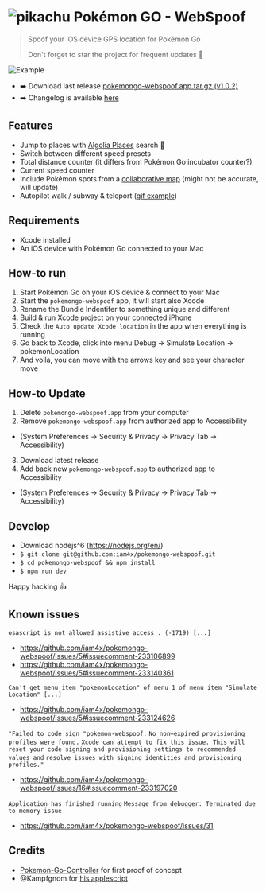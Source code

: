 # ![pikachu](./pikachu.gif) Pokémon GO - WebSpoof
> Spoof your iOS device GPS location for Pokémon Go
>
> Don't forget to star the project for frequent updates 🙏

![Example](./example.gif)

* :arrow_right: Download last release [pokemongo-webspoof.app.tar.gz (v1.0.2)](https://github.com/iam4x/pokemongo-webspoof/releases/download/v1.0.2/pokemongo-webspoof.app.tar.gz)
* :arrow_right: Changelog is available [here](https://github.com/iam4x/pokemongo-webspoof/releases)

## Features

* Jump to places with [Algolia Places](https://community.algolia.com/places/) search :rocket:
* Switch between different speed presets
* Total distance counter (it differs from Pokémon Go incubator counter?)
* Current speed counter
* Include Pokémon spots from a [collaborative map](https://www.google.com/maps/d/u/0/viewer?mid=1vsj869Axn9JdWairc4xU6E_0DhE&hl=en_US) (might not be accurate, will update)
* Autopilot walk / subway & teleport ([gif example](https://cloud.githubusercontent.com/assets/893837/16966268/0dc2bc02-4e04-11e6-9826-8a844d6f897c.gif))

## Requirements

* Xcode installed
* An iOS device with Pokémon Go connected to your Mac

## How-to run

1. Start Pokémon Go on your iOS device & connect to your Mac
2. Start the `pokemongo-webspoof` app, it will start also Xcode
3. Rename the Bundle Indentifer to something unique and different
4. Build & run Xcode project on your connected iPhone
5. Check the `Auto update Xcode location` in the app when everything is running
6. Go back to Xcode, click into menu Debug -> Simulate Location -> pokemonLocation
7. And voilà, you can move with the arrows key and see your character move

## How-to Update

1. Delete `pokemongo-webspoof.app` from your computer
2. Remove `pokemongo-webspoof.app` from authorized app to Accessibility
  * (System Preferences -> Security & Privacy -> Privacy Tab -> Accessibility)
3. Download latest release
4. Add back new `pokemongo-webspoof.app` to authorized app to Accessibility
  * (System Preferences -> Security & Privacy -> Privacy Tab -> Accessibility)

## Develop

* Download nodejs^6 (https://nodejs.org/en/)
* `$ git clone git@github.com:iam4x/pokemongo-webspoof.git`
* `$ cd pokemongo-webspoof && npm install`
* `$ npm run dev`

Happy hacking 👍

## Known issues

`osascript is not allowed assistive access . (-1719) [...]`

* https://github.com/iam4x/pokemongo-webspoof/issues/5#issuecomment-233106899
* https://github.com/iam4x/pokemongo-webspoof/issues/5#issuecomment-233140361

`Can't get menu item "pokemonLocation" of menu 1 of menu item "Simulate Location" [...]`
* https://github.com/iam4x/pokemongo-webspoof/issues/5#issuecomment-233124626

`"Failed to code sign "pokemon-webspoof.`
`No non–expired provisioning profiles were found.`
`Xcode can attempt to fix this issue. This will reset your code signing and provisioning settings to recommended values and` `resolve issues with signing identities and provisioning profiles."`
* https://github.com/iam4x/pokemongo-webspoof/issues/16#issuecomment-233197020

`Application has finished running`
`Message from debugger: Terminated due to memory issue`

* https://github.com/iam4x/pokemongo-webspoof/issues/31

## Credits

* [Pokemon-Go-Controller](https://github.com/kahopoon/Pokemon-Go-Controller) for first proof of concept
* @Kampfgnom for [his applescript](https://github.com/kahopoon/Pokemon-Go-Controller/issues/29#issue-165194926)
